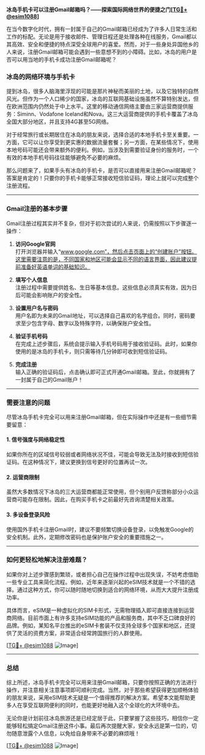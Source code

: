 **冰岛手机卡可以注册Gmail邮箱吗？——探索国际网络世界的便捷之门[[TG💪+ @esim1088](https://t.me/s/esim1088)]**

在当今数字化时代，拥有一封属于自己的Gmail邮箱已经成为了许多人日常生活和工作的标配。无论是用于接收邮件、管理日程还是处理各种在线服务，Gmail都以其高效、安全和便捷的特点深受全球用户的喜爱。然而，对于一些身处异国他乡的人来说，注册Gmail邮箱可能会遇到一些意想不到的小障碍。比如，冰岛的用户是否可以用当地的手机卡成功注册Gmail邮箱呢？

### 冰岛的网络环境与手机卡

提到冰岛，很多人脑海里浮现的可能是那片神秘而美丽的土地，以及它独特的自然风光。但作为一个人口稀少的国家，冰岛的互联网基础设施虽然不算特别发达，但在欧洲范围内仍然处于中上水平。这里的移动通信网络主要由三家运营商提供服务：Siminn、Vodafone Iceland和Nova。这三大运营商提供的手机卡覆盖了冰岛全国大部分地区，并且支持4G甚至5G网络。

对于经常旅行或长期居住在冰岛的朋友来说，选择合适的本地手机卡至关重要。一方面，它可以让你享受到更实惠的数据流量套餐；另一方面，在某些情况下，使用本地号码可能还会带来额外的便利。例如，当涉及到需要验证身份的服务时，一个有效的本地手机号码往往能够避免不必要的麻烦。

那么问题来了，如果手头有冰岛的手机卡，是否可以直接用来注册Gmail邮箱呢？答案是肯定的！只要你的手机卡能够正常接收短信验证码，理论上就可以完成整个注册流程。

---

### Gmail注册的基本步骤

Gmail注册过程其实并不复杂，但对于初次尝试的人来说，仍需按照以下步骤逐一操作：

1. **访问Google官网**  
   打开浏览器并输入“www.google.com”，然后点击页面上的“创建账户”按钮。这里需要注意的是，不同国家和地区可能会显示不同的语言界面，因此建议提前准备好英语单词的基础知识。

2. **填写个人信息**  
   注册过程中需要提供姓名、生日等基本信息。这些信息必须真实有效，因为日后可能会影响账户的安全性。

3. **设置用户名与密码**  
   用户名即为未来的Gmail地址，可以选择自己喜欢的名字组合。同时，密码要求至少包含字母、数字以及特殊字符，以确保账户安全性。

4. **验证手机号码**  
   在完成上述步骤后，系统会提示输入手机号码用于接收验证码。此时，如果你使用的是冰岛的手机卡，则只需等待几分钟即可收到短信验证码。

5. **完成注册**  
   输入正确的验证码后，点击确认即可正式开通Gmail邮箱。至此，你就拥有了一封属于自己的Gmail账户！

---

### 需要注意的问题

尽管冰岛手机卡完全可以用来注册Gmail邮箱，但在实际操作中还是有一些细节需要留意：

#### 1. **信号强度与网络稳定性**
   如果你所在的区域信号较弱或者网络状况不佳，可能会导致无法及时接收到短信验证码。在这种情况下，建议更换到信号更好的位置再试一次。

#### 2. **运营商限制**
   虽然大多数情况下冰岛的三大运营商都能正常使用，但个别用户反馈称部分小众运营商可能存在限制。因此，在购买手机卡之前最好先咨询清楚相关政策。

#### 3. **多设备登录风险**
   使用国外手机卡注册Gmail时，建议不要频繁切换设备登录，以免触发Google的安全机制。此外，定期修改密码也是保护账户安全的重要措施之一。

---

### 如何更轻松地解决注册难题？

如果你对上述步骤感到繁琐，或者担心自己在操作过程中出现失误，不妨考虑借助一些专业工具来简化流程。例如，近年来逐渐兴起的eSIM技术就是一个不错的选择。通过这种方式，你可以随时随地切换到适合的网络环境，从而大大提升注册成功率。

具体而言，eSIM是一种虚拟化的SIM卡形式，无需物理插入即可直接连接到运营商网络。目前市面上有许多支持eSIM功能的产品和服务商，其中不乏口碑良好的品牌。例如，某知名平台推出的eSIM卡套装不仅支持全球多个国家和地区，还提供了灵活的资费方案，非常适合经常跨国旅行的人群使用。

[[TG💪+ @esim1088](https://t.me/s/esim1088) ![Image](https://i.postimg.cc/4NQfJmqS/Snipaste-2025-05-13-00-14-12.png)]

---

### 总结

综上所述，冰岛手机卡完全可以用来注册Gmail邮箱，只要你按照正确的方法进行操作，并注意相关注意事项即可顺利完成。当然，对于那些希望获得更加顺畅体验的朋友来说，采用eSIM技术无疑是一个值得推荐的解决方案。希望本文能帮助更多人在享受互联网便利的同时，也能更好地融入这个全球化的大环境中去。

无论你是计划前往冰岛旅游还是已经定居于此，只要掌握了这些技巧，相信你一定能够轻松搞定Gmail注册这件小事。最后再次提醒大家，安全永远是第一位的，切勿随意泄露个人信息，以免给自身带来不必要的麻烦哦！

[[TG💪+ @esim1088](https://t.me/s/esim1088) ![Image](https://i.postimg.cc/4NQfJmqS/Snipaste-2025-05-13-00-14-12.png)]